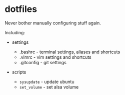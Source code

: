dotfiles
========

Never bother manually configuring stuff again.

Including:

 * settings
   * .bashrc - terminal settings, aliases and shortcuts
   * .vimrc - vim settings and shortcuts
   * .gitconfig - git settings

 * scripts
   * `sysupdate` - update ubuntu
   * `set_volume` - set alsa volume
